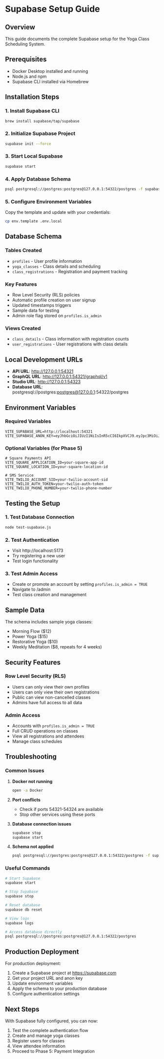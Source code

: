 # Supabase Setup Guide

## Overview
This guide documents the complete Supabase setup for the Yoga Class Scheduling System.

## Prerequisites
- Docker Desktop installed and running
- Node.js and npm
- Supabase CLI installed via Homebrew

## Installation Steps

### 1. Install Supabase CLI
```bash
brew install supabase/tap/supabase
```

### 2. Initialize Supabase Project
```bash
supabase init --force
```

### 3. Start Local Supabase
```bash
supabase start
```

### 4. Apply Database Schema
```bash
psql postgresql://postgres:postgres@127.0.0.1:54322/postgres -f supabase/schema.sql
```

### 5. Configure Environment Variables
Copy the template and update with your credentials:
```bash
cp env.template .env.local
```

## Database Schema

### Tables Created
- `profiles` - User profile information
- `yoga_classes` - Class details and scheduling
- `class_registrations` - Registration and payment tracking

### Key Features
- Row Level Security (RLS) policies
- Automatic profile creation on user signup
- Updated timestamps triggers
- Sample data for testing
- Admin role flag stored on `profiles.is_admin`

### Views Created
- `class_details` - Class information with registration counts
- `user_registrations` - User registrations with class details

## Local Development URLs

- **API URL**: http://127.0.0.1:54321
- **GraphQL URL**: http://127.0.0.1:54321/graphql/v1
- **Studio URL**: http://127.0.0.1:54323
- **Database URL**: postgresql://postgres:postgres@127.0.0.1:54322/postgres

## Environment Variables

### Required Variables
```env
VITE_SUPABASE_URL=http://localhost:54321
VITE_SUPABASE_ANON_KEY=eyJhbGciOiJIUzI1NiIsInR5cCI6IkpXVCJ9.eyJpc3MiOiJzdXBhYmFzZS1kZW1vIiwicm9sZSI6ImFub24iLCJleHAiOjE5ODM4MTI5OTZ9.CRXP1A7WOeoJeXxjNni43kdQwgnWNReilDMblYTn_I0
```

### Optional Variables (for Phase 5)
```env
# Square Payments API
VITE_SQUARE_APPLICATION_ID=your-square-app-id
VITE_SQUARE_LOCATION_ID=your-square-location-id

# SMS Service
VITE_TWILIO_ACCOUNT_SID=your-twilio-account-sid
VITE_TWILIO_AUTH_TOKEN=your-twilio-auth-token
VITE_TWILIO_PHONE_NUMBER=your-twilio-phone-number
```

## Testing the Setup

### 1. Test Database Connection
```bash
node test-supabase.js
```

### 2. Test Authentication
- Visit http://localhost:5173
- Try registering a new user
- Test login functionality

### 3. Test Admin Access
- Create or promote an account by setting `profiles.is_admin = TRUE`
- Navigate to /admin
- Test class creation and management

## Sample Data

The schema includes sample yoga classes:
- Morning Flow ($12)
- Power Yoga ($15)
- Restorative Yoga ($10)
- Weekly Meditation ($8, repeats for 4 weeks)

## Security Features

### Row Level Security (RLS)
- Users can only view their own profiles
- Users can only view their own registrations
- Public can view non-cancelled classes
- Admins have full access to all data

### Admin Access
- Accounts with `profiles.is_admin = TRUE`
- Full CRUD operations on classes
- View all registrations and attendees
- Manage class schedules

## Troubleshooting

### Common Issues

1. **Docker not running**
   ```bash
   open -a Docker
   ```

2. **Port conflicts**
   - Check if ports 54321-54324 are available
   - Stop other services using these ports

3. **Database connection issues**
   ```bash
   supabase stop
   supabase start
   ```

4. **Schema not applied**
   ```bash
   psql postgresql://postgres:postgres@127.0.0.1:54322/postgres -f supabase/schema.sql
   ```

### Useful Commands

```bash
# Start Supabase
supabase start

# Stop Supabase
supabase stop

# Reset database
supabase db reset

# View logs
supabase logs

# Access database directly
psql postgresql://postgres:postgres@127.0.0.1:54322/postgres
```

## Production Deployment

For production deployment:

1. Create a Supabase project at https://supabase.com
2. Get your project URL and anon key
3. Update environment variables
4. Apply the schema to your production database
5. Configure authentication settings

## Next Steps

With Supabase fully configured, you can now:
1. Test the complete authentication flow
2. Create and manage yoga classes
3. Register users for classes
4. View attendee information
5. Proceed to Phase 5: Payment Integration
